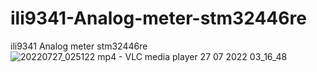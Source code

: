 # ili9341-Analog-meter-stm32446re
ili9341 Analog meter stm32446re
![20220727_025122 mp4 - VLC media player 27 07 2022 03_16_48](https://user-images.githubusercontent.com/31142397/196008352-a982a2e6-b684-49cf-9de1-388ff7f70e4a.jpg)
